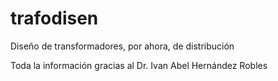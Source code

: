 # trafodisen
Diseño de transformadores, por ahora, de distribución

Toda la información gracias al Dr. Ivan Abel Hernández Robles
